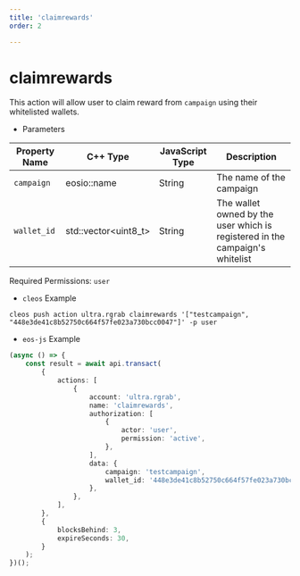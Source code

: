 ```yaml
---
title: 'claimrewards'
order: 2

---
```


# claimrewards

This action will allow user to claim reward from `campaign` using their whitelisted wallets.

-   Parameters

| Property Name | C++ Type              | JavaScript Type | Description                                                                  |
| ------------- | --------------------- | --------------- | ---------------------------------------------------------------------------- |
| `campaign`    | eosio::name           | String          | The name of the campaign                                                     |
| `wallet_id`   | std::vector\<uint8_t> | String          | The wallet owned by the user which is registered in the campaign's whitelist |

Required Permissions: `user`

-   `cleos` Example

```shell script
cleos push action ultra.rgrab claimrewards '["testcampaign", "448e3de41c8b52750c664f57fe023a730bcc0047"]' -p user
```

-   `eos-js` Example

```typescript
(async () => {
    const result = await api.transact(
        {
            actions: [
                {
                    account: 'ultra.rgrab',
                    name: 'claimrewards',
                    authorization: [
                        {
                            actor: 'user',
                            permission: 'active',
                        },
                    ],
                    data: {
                        campaign: 'testcampaign',
                        wallet_id: '448e3de41c8b52750c664f57fe023a730bcc0047'
                    },
                },
            ],
        },
        {
            blocksBehind: 3,
            expireSeconds: 30,
        }
    );
})();
```
